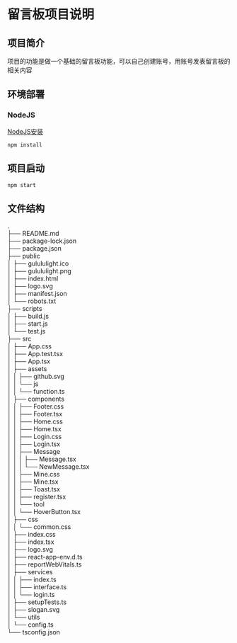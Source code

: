 # 留言板项目说明

## 项目简介

项目的功能是做一个基础的留言板功能，可以自己创建账号，用账号发表留言板的相关内容

## 环境部署

### NodeJS

[NodeJS安装](https://nodejs.org/zh-cn)

`npm install`

## 项目启动

`npm start`

## 文件结构

.  
├── README.md  
├── package-lock.json  
├── package.json  
├── public  
│   ├── gulululight.ico  
│   ├── gulululight.png  
│   ├── index.html  
│   ├── logo.svg  
│   ├── manifest.json  
│   └── robots.txt  
├── scripts  
│   ├── build.js  
│   ├── start.js  
│   └── test.js  
├── src  
│   ├── App.css  
│   ├── App.test.tsx  
│   ├── App.tsx  
│   ├── assets  
│   │   ├── github.svg  
│   │   └── js  
│   │       └── function.ts  
│   ├── components  
│   │   ├── Footer.css  
│   │   ├── Footer.tsx  
│   │   ├── Home.css  
│   │   ├── Home.tsx  
│   │   ├── Login.css  
│   │   ├── Login.tsx  
│   │   ├── Message  
│   │   │   ├── Message.tsx  
│   │   │   └── NewMessage.tsx  
│   │   ├── Mine.css  
│   │   ├── Mine.tsx  
│   │   ├── Toast.tsx  
│   │   ├── register.tsx  
│   │   └── tool  
│   │       └── HoverButton.tsx  
│   ├── css  
│   │   └── common.css  
│   ├── index.css  
│   ├── index.tsx  
│   ├── logo.svg  
│   ├── react-app-env.d.ts  
│   ├── reportWebVitals.ts  
│   ├── services  
│   │   ├── index.ts  
│   │   ├── interface.ts  
│   │   └── login.ts  
│   ├── setupTests.ts  
│   ├── slogan.svg  
│   └── utils  
│       └── config.ts  
└── tsconfig.json  
